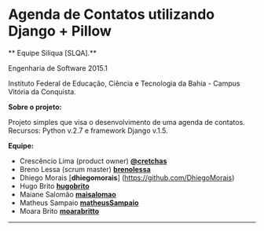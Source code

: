 # Agenda de Contatos utilizando Django + Pillow 
** Equipe Siliqua [SLQA].**

Engenharia de Software 2015.1

Instituto Federal de Educação, Ciência e Tecnologia da Bahia - Campus Vitória da Conquista.

**Sobre o projeto:**

Projeto simples que visa o desenvolvimento de uma agenda de contatos. 
Recursos: Python v.2.7 e framework Django v.1.5.

**Equipe:**
- Crescêncio Lima (product owner) [**@cretchas**](https://github.com/cretchas)
- Breno Lessa (scrum master) [**brenolessa**](https://github.com/brenolessa)
- Dhiego Morais [**dhiegomorais**] (https://github.com/DhiegoMorais)
- Hugo Brito [**hugobrito**](https://github.com/huggobrito)
- Maiane Salomão [**maisalomao**](https://github.com/Maiane)
- Matheus Sampaio [**matheusSampaio**](https://github.com/igoromero)
- Moara Brito [**moarabritto**](https://github.com/moarabrito)

---------------------------------------------------------------------------------------------------


